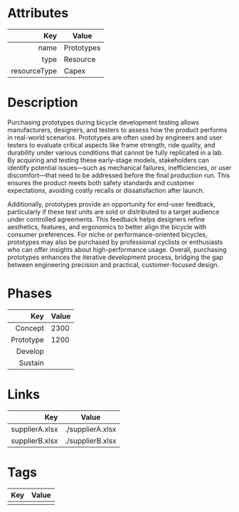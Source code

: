 # Attributes

| Key                       | Value                |
| ------------------------: | -------------------- |
| name                      | Prototypes                 |
| type                      | Resource    |
| resourceType              | Capex     |

# Description
Purchasing prototypes during bicycle development testing allows manufacturers, designers, and testers to assess how the product performs in real-world scenarios. Prototypes are often used by engineers and user testers to evaluate critical aspects like frame strength, ride quality, and durability under various conditions that cannot be fully replicated in a lab. By acquiring and testing these early-stage models, stakeholders can identify potential issues—such as mechanical failures, inefficiencies, or user discomfort—that need to be addressed before the final production run. This ensures the product meets both safety standards and customer expectations, avoiding costly recalls or dissatisfaction after launch.

Additionally, prototypes provide an opportunity for end-user feedback, particularly if these test units are sold or distributed to a target audience under controlled agreements. This feedback helps designers refine aesthetics, features, and ergonomics to better align the bicycle with consumer preferences. For niche or performance-oriented bicycles, prototypes may also be purchased by professional cyclists or enthusiasts who can offer insights about high-performance usage. Overall, purchasing prototypes enhances the iterative development process, bridging the gap between engineering precision and practical, customer-focused design.

# Phases

| Key                       | Value                |
| ------------------------: | -------------------- |
| Concept                   | 2300                     |
| Prototype                 | 1200                     |
| Develop                   |                      |
| Sustain                   |                      |

# Links

| Key                       | Value                |
| ------------------------: | -------------------- |
|  supplierA.xlsx    | ./supplierA.xlsx         |
|  supplierB.xlsx  | ./supplierB.xlsx |

# Tags

| Key                       | Value                |
| ------------------------: | -------------------- |
|                           |                      |